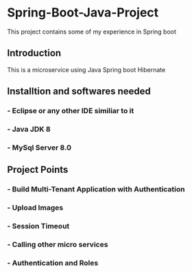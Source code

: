 # Spring-Boot-Java-Project
This project contains some of my experience in Spring boot


## Introduction
This is a microservice using Java Spring boot Hibernate

## Installtion and softwares needed
### - Eclipse or any other IDE similiar to it
### - Java JDK 8
### - MySql Server 8.0


## Project Points 
### - Build Multi-Tenant Application with Authentication
### - Upload Images
### - Session Timeout 
### - Calling other micro services
### - Authentication and Roles
